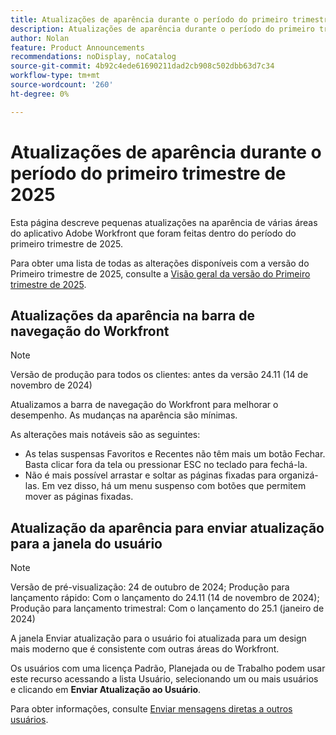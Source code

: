 ```yaml
---
title: Atualizações de aparência durante o período do primeiro trimestre de 2025
description: Atualizações de aparência durante o período do primeiro trimestre de 2025
author: Nolan
feature: Product Announcements
recommendations: noDisplay, noCatalog
source-git-commit: 4b92c4ede61690211dad2cb908c502dbb63d7c34
workflow-type: tm+mt
source-wordcount: '260'
ht-degree: 0%

---
```


# Atualizações de aparência durante o período do primeiro trimestre de 2025

Esta página descreve pequenas atualizações na aparência de várias áreas do aplicativo Adobe Workfront que foram feitas dentro do período do primeiro trimestre de 2025.

Para obter uma lista de todas as alterações disponíveis com a versão do Primeiro trimestre de 2025, consulte a [Visão geral da versão do Primeiro trimestre de 2025](/help/quicksilver/product-announcements/product-releases/25-q1-release-activity/25-q1-release-overview.md).

## Atualizações da aparência na barra de navegação do Workfront

>[!NOTE]
>
>Versão de produção para todos os clientes: antes da versão 24.11 (14 de novembro de 2024)

Atualizamos a barra de navegação do Workfront para melhorar o desempenho. As mudanças na aparência são mínimas.

As alterações mais notáveis são as seguintes:

* As telas suspensas Favoritos e Recentes não têm mais um botão Fechar. Basta clicar fora da tela ou pressionar ESC no teclado para fechá-la.
* Não é mais possível arrastar e soltar as páginas fixadas para organizá-las. Em vez disso, há um menu suspenso com botões que permitem mover as páginas fixadas.

## Atualização da aparência para enviar atualização para a janela do usuário

>[!NOTE]
>
>Versão de pré-visualização: 24 de outubro de 2024; Produção para lançamento rápido: Com o lançamento do 24.11 (14 de novembro de 2024); Produção para lançamento trimestral: Com o lançamento do 25.1 (janeiro de 2024)

A janela Enviar atualização para o usuário foi atualizada para um design mais moderno que é consistente com outras áreas do Workfront.

Os usuários com uma licença Padrão, Planejada ou de Trabalho podem usar este recurso acessando a lista Usuário, selecionando um ou mais usuários e clicando em **Enviar Atualização ao Usuário**.

Para obter informações, consulte [Enviar mensagens diretas a outros usuários](/help/quicksilver/people-teams-and-groups/work-directly-with-others/send-direct-messages-to-other-users.md).
